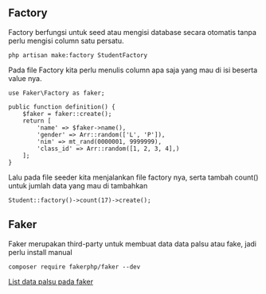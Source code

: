 ## Factory

Factory berfungsi untuk seed atau mengisi database secara otomatis tanpa perlu mengisi column satu persatu.

```
php artisan make:factory StudentFactory
```

Pada file Factory kita perlu menulis column apa saja yang mau di isi beserta value nya.

```
use Faker\Factory as faker;

public function definition() {
    $faker = faker::create();
    return [
        'name' => $faker->name(),
        'gender' => Arr::random(['L', 'P']),
        'nim' => mt_rand(0000001, 9999999),
        'class_id' => Arr::random([1, 2, 3, 4],)
    ];
}
```

Lalu pada file seeder kita menjalankan file factory nya, serta tambah count() untuk jumlah data yang mau di tambahkan

```
Student::factory()->count(17)->create();
```

## Faker

Faker merupakan third-party untuk membuat data data palsu atau fake, jadi perlu install manual

```
composer require fakerphp/faker --dev
```

[List data palsu pada faker](https://fakerphp.github.io/)